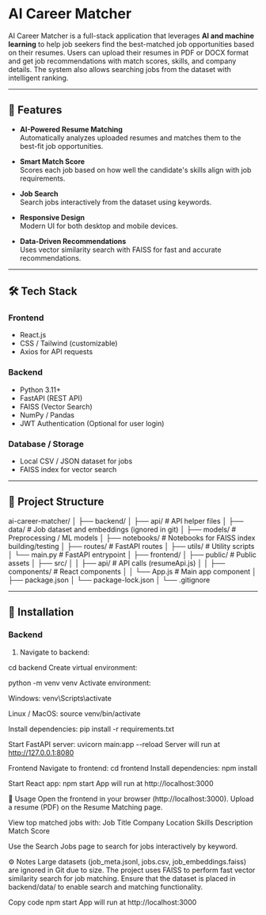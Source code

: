 # AI Career Matcher

AI Career Matcher is a full-stack application that leverages **AI and machine learning** to help job seekers find the best-matched job opportunities based on their resumes. Users can upload their resumes in PDF or DOCX format and get job recommendations with match scores, skills, and company details. The system also allows searching jobs from the dataset with intelligent ranking.

---

## 🌟 Features

- **AI-Powered Resume Matching**  
  Automatically analyzes uploaded resumes and matches them to the best-fit job opportunities.

- **Smart Match Score**  
  Scores each job based on how well the candidate's skills align with job requirements.

- **Job Search**  
  Search jobs interactively from the dataset using keywords.

- **Responsive Design**  
  Modern UI for both desktop and mobile devices.

- **Data-Driven Recommendations**  
  Uses vector similarity search with FAISS for fast and accurate recommendations.

---

## 🛠️ Tech Stack

### Frontend
- React.js
- CSS / Tailwind (customizable)
- Axios for API requests

### Backend
- Python 3.11+
- FastAPI (REST API)
- FAISS (Vector Search)
- NumPy / Pandas
- JWT Authentication (Optional for user login)

### Database / Storage
- Local CSV / JSON dataset for jobs
- FAISS index for vector search

---

## 📂 Project Structure

ai-career-matcher/
│
├── backend/
│ ├── api/ # API helper files
│ ├── data/ # Job dataset and embeddings (ignored in git)
│ ├── models/ # Preprocessing / ML models
│ ├── notebooks/ # Notebooks for FAISS index building/testing
│ ├── routes/ # FastAPI routes
│ ├── utils/ # Utility scripts
│ └── main.py # FastAPI entrypoint
│
├── frontend/
│ ├── public/ # Public assets
│ ├── src/
│ │ ├── api/ # API calls (resumeApi.js)
│ │ ├── components/ # React components
│ │ └── App.js # Main app component
│ ├── package.json
│ └── package-lock.json
│
└── .gitignore


---

## 🚀 Installation

### Backend

1. Navigate to backend:

cd backend
Create virtual environment:

python -m venv venv
Activate environment:

Windows:
venv\Scripts\activate

Linux / MacOS:
source venv/bin/activate

Install dependencies:
pip install -r requirements.txt

Start FastAPI server:
uvicorn main:app --reload
Server will run at http://127.0.0.1:8080

Frontend
Navigate to frontend:
cd frontend
Install dependencies:
npm install

Start React app:
npm start
App will run at http://localhost:3000

📄 Usage
Open the frontend in your browser (http://localhost:3000).
Upload a resume (PDF) on the Resume Matching page.

View top matched jobs with:
Job Title
Company
Location
Skills
Description
Match Score

Use the Search Jobs page to search for jobs interactively by keyword.

⚙️ Notes
Large datasets (job_meta.jsonl, jobs.csv, job_embeddings.faiss) are ignored in Git due to size.
The project uses FAISS to perform fast vector similarity search for job matching.
Ensure that the dataset is placed in backend/data/ to enable search and matching functionality.

Copy code
npm start
App will run at http://localhost:3000